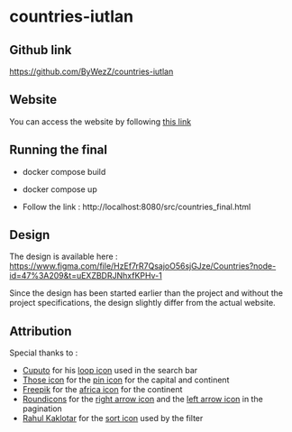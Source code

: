 # countries-iutlan

## Github link

https://github.com/ByWezZ/countries-iutlan

## Website

You can access the website by following [this link](https://anthonin.vcolomer.fr/countries_v5.html)

## Running the final

-   docker compose build

-   docker compose up

-   Follow the link : http://localhost:8080/src/countries_final.html

## Design

The design is available here : https://www.figma.com/file/HzEf7rR7QsajoO56sjGJze/Countries?node-id=47%3A209&t=uEXZBDRJNhxfKPHv-1

Since the design has been started earlier than the project and without the project specifications, the design slightly differ from the actual website.

## Attribution

Special thanks to :

-   [Cuputo](https://www.flaticon.com/authors/cuputo) for his [loop icon](https://www.flaticon.com/free-icon/search_3641364?term=loop&page=1&position=1&origin=tag&related_id=3641364) used in the search bar
-   [Those icon](https://www.flaticon.com/authors/those-icons) for the [pin icon](https://www.flaticon.com/free-icon/pin_484167?term=pin&page=1&position=1&origin=tag&related_id=484167) for the capital and continent
-   [Freepik](https://www.flaticon.com/authors/freepik) for the [africa icon](https://www.flaticon.com/free-icon/africa_3127262?term=africa&page=1&position=8&origin=tag&related_id=3127262) for the continent
-   [Roundicons](https://www.flaticon.com/authors/roundicons) for the [right arrow icon](https://www.flaticon.com/free-icon/right-arrow_271228?term=arrow&page=1&position=1&origin=style&related_id=271228) and the [left arrow icon](https://www.flaticon.com/free-icon/left-arrow_271220?term=arrow&page=1&position=3&origin=style&related_id=271220) in the pagination
-   [Rahul Kaklotar](https://www.flaticon.com/authors/rahul-kaklotar) for the [sort icon](https://www.flaticon.com/free-icon/sort_7693332?term=filter&page=1&position=8&origin=search&related_id=7693332) used by the filter

